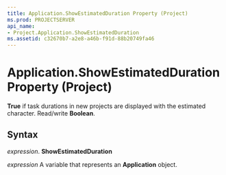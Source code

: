 ```yaml
---
title: Application.ShowEstimatedDuration Property (Project)
ms.prod: PROJECTSERVER
api_name:
- Project.Application.ShowEstimatedDuration
ms.assetid: c32670b7-a2e8-a46b-f91d-88b20749fa46
---
```



# Application.ShowEstimatedDuration Property (Project)

 **True** if task durations in new projects are displayed with the estimated character. Read/write **Boolean**.


## Syntax

 _expression_. **ShowEstimatedDuration**

 _expression_ A variable that represents an **Application** object.


